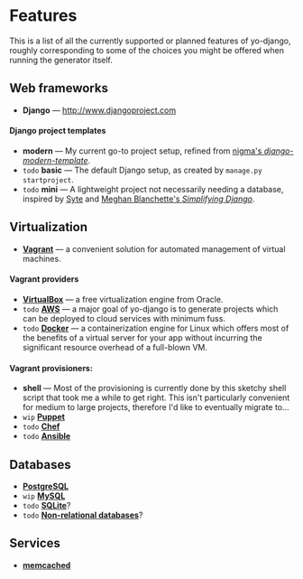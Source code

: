 Features
===

This is a list of all the currently supported or planned features of yo-django, roughly corresponding to some of the choices you might be offered when running the generator itself.

Web frameworks
---

* **Django** &mdash; http://www.djangoproject.com

#### Django project templates
* **modern** &mdash; My current go-to project setup, refined from [nigma's *django-modern-template*](https://github.com/nigma/django-modern-template).
* `todo` **basic** &mdash; The default Django setup, as created by `manage.py startproject`.
* `todo` **mini** &mdash; A lightweight project not necessarily needing a database, inspired by [Syte](https://github.com/rigoneri/syte) and [Meghan Blanchette's *Simplifying Django*](http://radar.oreilly.com/2014/04/simplifying-django.html?utm_source=Python+Weekly+Newsletter&utm_campaign=ef1c091c06-Python_Weekly_Issue_135_April_17_2014&utm_medium=email&utm_term=0_9e26887fc5-ef1c091c06-312699433).

Virtualization
---

* [**Vagrant**](http://www.vagrantup.com) &mdash; a convenient solution for automated management of virtual machines.

#### Vagrant providers
* [**VirtualBox**](https://www.virtualbox.org/) &mdash; a free virtualization engine from Oracle.
* `todo` [**AWS**](https://github.com/mitchellh/vagrant-aws) &mdash; a major goal of yo-django is to generate projects which can be deployed to cloud services with minimum fuss.
* `todo` [**Docker**](http://www.docker.com) &mdash; a containerization engine for Linux which offers most of the benefits of a virtual server for your app without incurring the significant resource overhead of a full-blown VM.

#### Vagrant provisioners:
* **shell** &mdash; Most of the provisioning is currently done by this sketchy shell script that took me a while to get right. This isn't particularly convenient for medium to large projects, therefore I'd like to eventually migrate to...
* `wip` [**Puppet**](https://docs.vagrantup.com/v2/provisioning/puppet_apply.html)
* `todo` [**Chef**](https://docs.vagrantup.com/v2/provisioning/ansible.html)
* `todo` [**Ansible**](https://docs.vagrantup.com/v2/provisioning/ansible.html)

Databases
---

* [**PostgreSQL**](http://www.postgresql.org)
* `wip` [**MySQL**](http://www.mysql.com/)
* `todo` [**SQLite**](http://www.sqlite.org/)?
* `todo` [**Non-relational databases**](http://django-nonrel.org/)?

Services
---

* [**memcached**](http://memcached.org/)
